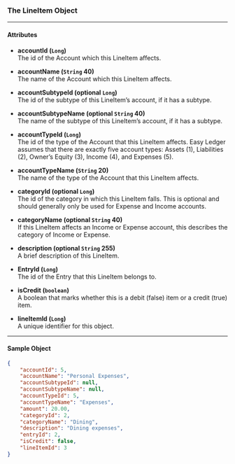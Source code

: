 ### The LineItem Object
___
#### Attributes
- **accountId (`Long`)**<br/>
The id of the Account which this LineItem affects.

- **accountName (`String` 40)**<br/>
The name of the Account which this LineItem affects.

- **accountSubtypeId (optional `Long`)**<br/>
The id of the subtype of this LineItem’s account, if it has a subtype.

- **accountSubtypeName (optional `String` 40)**<br/>
The name of the subtype of this LineItem’s account, if it has a subtype.

- **accountTypeId (`Long`)**<br/>
The id of the type of the Account that this LineItem affects. Easy Ledger assumes that there are exactly five account types: Assets (1), Liabilities (2), Owner’s Equity (3), Income (4), and Expenses (5).

- **accountTypeName (`String` 20)**<br/>
The name of the type of the Account that this LineItem affects.

- **categoryId (optional `Long`)**<br/>
The id of the category in which this LineItem falls. This is optional and should generally only be used for Expense and Income accounts.

- **categoryName (optional `String` 40)**<br/>
If this LineItem affects an Income or Expense account, this describes the category of Income or Expense.

- **description (optional `String` 255)**<br/>
A brief description of this LineItem.

- **EntryId (`Long`)**<br/>
The id of the Entry that this LineItem belongs to.

- **isCredit (`boolean`)**<br/>
A boolean that marks whether this is a debit (false) item or a credit (true) item.

- **lineItemId (`Long`)**<br/>
A unique identifier for this object.
___
#### Sample Object
``` json 
{
    "accountId": 5,
    "accountName": "Personal Expenses",
    "accountSubtypeId": null,
    "accountSubtypeName": null,
    "accountTypeId": 5,
    "accountTypeName": "Expenses",
    "amount": 20.00,
    "categoryId": 2,
    "categoryName": "Dining",
    "description": "Dining expenses",
    "entryId": 2,
    "isCredit": false,
    "lineItemId": 3
}
```